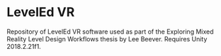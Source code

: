 # LevelEd VR
Repository of LevelEd VR software used as part of the Exploring Mixed Reality Level Design Workflows thesis by Lee Beever. Requires Unity 2018.2.21f1. 
